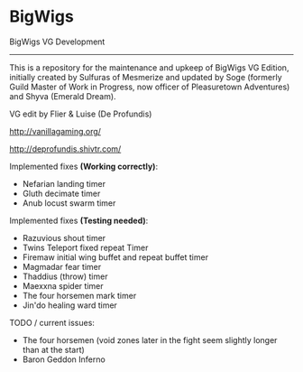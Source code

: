 BigWigs
========

BigWigs VG Development
___________________________

This is a repository for the maintenance and upkeep of BigWigs VG Edition, initially created by Sulfuras of Mesmerize and updated by Soge (formerly Guild Master of Work in Progress, now officer of Pleasuretown Adventures) and Shyva (Emerald Dream).

VG edit by Flier & Luise (De Profundis)

http://vanillagaming.org/

http://deprofundis.shivtr.com/


Implemented fixes **(Working correctly)**:
- Nefarian landing timer
- Gluth decimate timer
- Anub locust swarm timer

Implemented fixes **(Testing needed)**:

- Razuvious shout timer
- Twins Teleport fixed repeat Timer 
- Firemaw initial wing buffet and repeat buffet timer
- Magmadar fear timer
- Thaddius (throw) timer
- Maexxna spider timer
- The four horsemen mark timer
- Jin'do healing ward timer

TODO / current issues:
- The four horsemen (void zones later in the fight seem slightly longer than at the start)
- Baron Geddon Inferno
